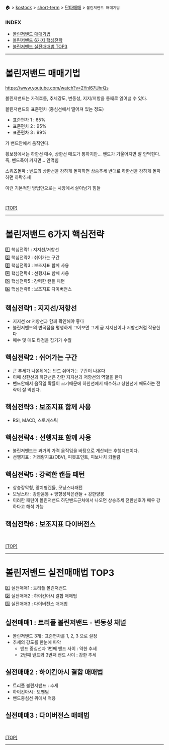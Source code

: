 🏠 > [kostock](../../../) > [short-term](../../) > [단타매매](../) > `볼린저밴드 매매기법`

### INDEX
- [볼린저밴드 매매기법](#볼린저밴드-매매기법)
- [볼린저밴드 6가지 핵심전략](#볼린저밴드-6가지-핵심전략)
- [볼린저밴드 실전매매법 TOP3](#볼린저밴드-실전매매법-top3)

---
# 볼린저밴드 매매기법
https://www.youtube.com/watch?v=2YnI67UhrQs


볼린저밴드는 가격흐름, 추세강도, 변동성, 지지/저항을 통째로 읽어낼 수 있다.

볼린저밴드의 표준편차 (중심선에서 떨어져 있는 정도)
- 표준편차 1 : 65%
- 표준편차 2 : 95%
- 표준편차 3 : 99%

가 밴드안에서 움직인다.

횡보장에서는 하한선 매수, 상한선 매도가 통하지만...
밴드가 기울어지면 잘 안먹힌다. 
즉, 밴드폭이 커지면... 안먹힘

스퀴즈돌파 : 
벤드의 상한선을 강하게 돌파하면 상승추세
반대로 하한선을 강하게 돌파하면 하락추세

이런 기본적인 방법만으로는 시장에서 살아남기 힘들

<br/>

[[TOP]](#index)

---
# 볼린저밴드 6가지 핵심전략
1️⃣ 핵심전략1 : 지지선/저항선 <br/>
2️⃣ 핵심전략2 : 쉬어가는 구간 <br/>
3️⃣ 핵심전략3 : 보조지표 함께 사용 <br/>
4️⃣ 핵심전략4 : 선행지표 함께 사용 <br/>
5️⃣ 핵심전략5 : 강력한 캔들 패턴 <br/>
6️⃣ 핵심전략6 : 보조지표 다이버전스 <br/>

## 핵심전략1 : 지지선/저항선
- 지지선 or 저항선과 함께 확인해야 좋다
- 볼린저밴드의 변곡점을 평행하게 그어보면 그게 곧 지지선이나 저항선처럼 작용한다
- 매수 및 매도 타점을 잡기가 수월

## 핵심전략2 : 쉬어가는 구간
- 큰 추세가 나온뒤에는 반드 쉬어가는 구간이 나온다
- 이때 상한선과 하단선은 강한 지지선과 저항선의 역할을 한다
- 밴드안에서 움직일 확률이 크기때문에 하한선에서 매수하고 상한선에 매도하는 전략이 잘 먹힌다.

## 핵심전략3 : 보조지표 함께 사용
- RSI, MACD, 스토캐스틱

## 핵심전략4 : 선행지표 함께 사용
- 볼린저밴드는 과거의 가격 움직임을 바탕으로 계산되는 후행지표이다.
- 선행지표 : 거래량지표(OBV), 피봇포인트, 피보나치 되돌림

## 핵심전략5 : 강력한 캔들 패턴
- 상승장악형, 망치형캔들, 모닝스타패턴
- 모닝스타 : 강한음봉 + 방향성작은캔들 + 강한양봉
- 이러한 패턴이 볼린저밴드 하단밴드근처에서 나오면 상승추세 전환신호가 매우 강하다고 해석 가능

## 핵심전략6 : 보조지표 다이버전스

<br/>

[[TOP]](#index)

---
# 볼린저밴드 실전매매법 TOP3
1️⃣ 실전매매1 : 트리플 볼린저밴드 <br/>
2️⃣ 실전매매2 : 하이킨아시 결합 매매법 <br/>
3️⃣ 실전매매3 : 다이버전스 매매법 <br/>


## 실전매매1 : 트리플 볼린저밴드 - 변동성 채널
- 볼린저밴드 3개 : 표준편차를 1, 2, 3 으로 설정
- 추세의 강도를 한눈에 파악
  - 밴드 중심선과 1번째 밴드 사이 : 약한 추세
  - 2번째 밴드와 3번째 밴드 사이 : 강한 추세

## 실전매매2 : 하이킨아시 결합 매매법
- 트리플 볼린저밴드 : 추세
- 하이킨아시 : 모멘텀
- 밴드중심선 위에서 적용

## 실전매매3 : 다이버전스 매매법

<br/>

[[TOP]](#index)

---
